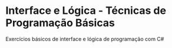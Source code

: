# Interface e Lógica - Técnicas de Programação Básicas
 Exercícios básicos de interface e lógica de programação com C#
